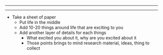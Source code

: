 
---
---

- Take a sheet of paper
	- Put life in the middle
	- Add 10-20 things around life that are exciting to you
	- Add another layer of details for each things
		- What excited you about it, why are you excited about it
		- Those points brings to mind research material, ideas, thing to collect